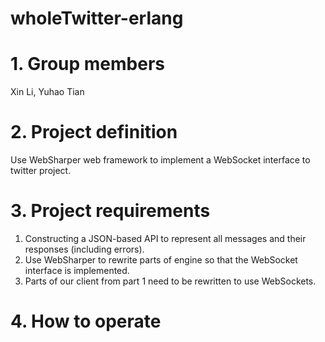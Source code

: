 # wholeTwitter-erlang  
# 1. Group members  
Xin Li, Yuhao Tian  
# 2. Project definition  
Use WebSharper web framework to implement a WebSocket interface to twitter project.  
# 3. Project requirements  
1) Constructing a JSON-based API to represent all messages and their responses (including errors).
2) Use WebSharper to rewrite parts of engine so that the WebSocket interface is implemented.
3) Parts of our client from part 1 need to be rewritten to use WebSockets.  
# 4. How to operate  


